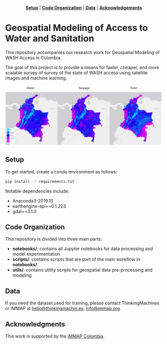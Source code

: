 <p align="center">
<b><a href="#setup">Setup</a></b>
|
<b><a href="#code-organization">Code Organization</a></b>
|
<b><a href="#data">Data</a></b>
|
<b><a href="#acknowledgements">Acknowledgements</a></b>
</p>

# Geospatial Modeling of Access to Water and Sanitation

This repository accompanies our research work for Geospatial Modeling of WASH Access in Colombia.

The goal of this project is to provide a means for faster, cheaper, and more scalable survey of survey of the state of WASH access using satellite images and machine learning.

![results](./assets/output.png)

## Setup 
To get started, create a conda environment as follows:
```sh
pip install -r requirements.txt
```

Notable dependencies include:
- Anaconda3-2019.10
- earthengine-api==0.1.223
- gdal==3.1.0

## Code Organization
This repository is divided into three main parts:

- **notebooks/**: contains all Jupyter notebooks for data processing and model experimentation
- **scripts/**: contains scripts that are part of the main workflow in **notebooks/**
- **utils/**: contains utility scripts for geospatial data pre-processing and modeling

## Data
If you need the dataset used for training, please contact ThinkingMachines or IMMAP at hello@thinkingmachin.es, info@immap.org.

## Acknowledgments
This work is supported by the [iMMAP Colombia](https://immap.org/colombia/).